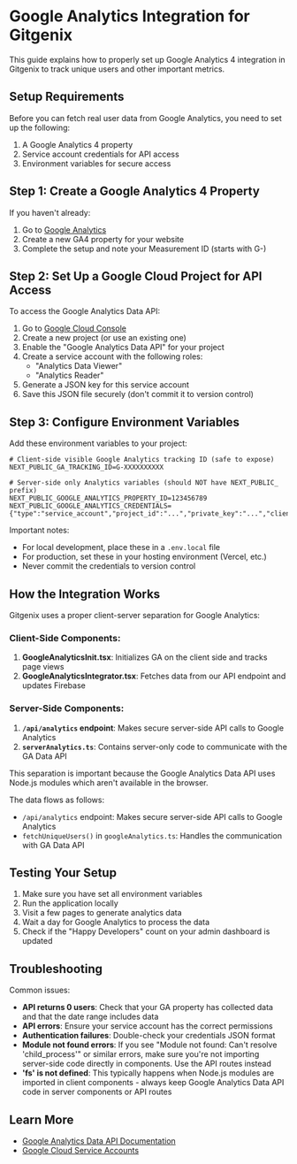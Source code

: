 # Google Analytics Integration for Gitgenix

This guide explains how to properly set up Google Analytics 4 integration in Gitgenix to track unique users and other important metrics.

## Setup Requirements

Before you can fetch real user data from Google Analytics, you need to set up the following:

1. A Google Analytics 4 property
2. Service account credentials for API access
3. Environment variables for secure access

## Step 1: Create a Google Analytics 4 Property

If you haven't already:

1. Go to [Google Analytics](https://analytics.google.com/)
2. Create a new GA4 property for your website
3. Complete the setup and note your Measurement ID (starts with G-)

## Step 2: Set Up a Google Cloud Project for API Access

To access the Google Analytics Data API:

1. Go to [Google Cloud Console](https://console.cloud.google.com/)
2. Create a new project (or use an existing one)
3. Enable the "Google Analytics Data API" for your project
4. Create a service account with the following roles:
   - "Analytics Data Viewer"
   - "Analytics Reader"
5. Generate a JSON key for this service account
6. Save this JSON file securely (don't commit it to version control)

## Step 3: Configure Environment Variables

Add these environment variables to your project:

```
# Client-side visible Google Analytics tracking ID (safe to expose)
NEXT_PUBLIC_GA_TRACKING_ID=G-XXXXXXXXXX

# Server-side only Analytics variables (should NOT have NEXT_PUBLIC_ prefix)
NEXT_PUBLIC_GOOGLE_ANALYTICS_PROPERTY_ID=123456789
NEXT_PUBLIC_GOOGLE_ANALYTICS_CREDENTIALS={"type":"service_account","project_id":"...","private_key":"...","client_email":"..."}
```

Important notes:

- For local development, place these in a `.env.local` file
- For production, set these in your hosting environment (Vercel, etc.)
- Never commit the credentials to version control

## How the Integration Works

Gitgenix uses a proper client-server separation for Google Analytics:

### Client-Side Components:

1. **GoogleAnalyticsInit.tsx**: Initializes GA on the client side and tracks page views
2. **GoogleAnalyticsIntegrator.tsx**: Fetches data from our API endpoint and updates Firebase

### Server-Side Components:

1. **`/api/analytics` endpoint**: Makes secure server-side API calls to Google Analytics
2. **`serverAnalytics.ts`**: Contains server-only code to communicate with the GA Data API

This separation is important because the Google Analytics Data API uses Node.js modules which aren't available in the browser.

The data flows as follows:

- `/api/analytics` endpoint: Makes secure server-side API calls to Google Analytics
- `fetchUniqueUsers()` in `googleAnalytics.ts`: Handles the communication with GA Data API

## Testing Your Setup

1. Make sure you have set all environment variables
2. Run the application locally
3. Visit a few pages to generate analytics data
4. Wait a day for Google Analytics to process the data
5. Check if the "Happy Developers" count on your admin dashboard is updated

## Troubleshooting

Common issues:

- **API returns 0 users**: Check that your GA property has collected data and that the date range includes data
- **API errors**: Ensure your service account has the correct permissions
- **Authentication failures**: Double-check your credentials JSON format
- **Module not found errors**: If you see "Module not found: Can't resolve 'child_process'" or similar errors, make sure you're not importing server-side code directly in components. Use the API routes instead
- **'fs' is not defined**: This typically happens when Node.js modules are imported in client components - always keep Google Analytics Data API code in server components or API routes

## Learn More

- [Google Analytics Data API Documentation](https://developers.google.com/analytics/devguides/reporting/data/v1)
- [Google Cloud Service Accounts](https://cloud.google.com/iam/docs/service-accounts)
